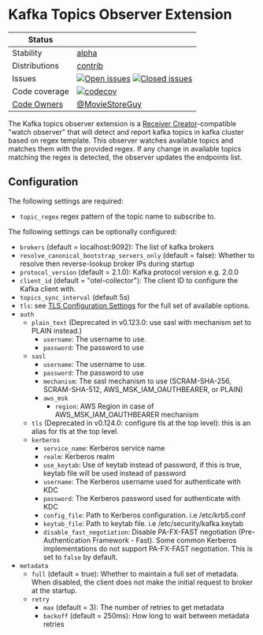 # Kafka Topics Observer Extension
<!-- status autogenerated section -->
| Status        |           |
| ------------- |-----------|
| Stability     | [alpha]  |
| Distributions | [contrib] |
| Issues        | [![Open issues](https://img.shields.io/github/issues-search/open-telemetry/opentelemetry-collector-contrib?query=is%3Aissue%20is%3Aopen%20label%3Aextension%2Fkafkatopicsobserver%20&label=open&color=orange&logo=opentelemetry)](https://github.com/open-telemetry/opentelemetry-collector-contrib/issues?q=is%3Aopen+is%3Aissue+label%3Aextension%2Fkafkatopicsobserver) [![Closed issues](https://img.shields.io/github/issues-search/open-telemetry/opentelemetry-collector-contrib?query=is%3Aissue%20is%3Aclosed%20label%3Aextension%2Fkafkatopicsobserver%20&label=closed&color=blue&logo=opentelemetry)](https://github.com/open-telemetry/opentelemetry-collector-contrib/issues?q=is%3Aclosed+is%3Aissue+label%3Aextension%2Fkafkatopicsobserver) |
| Code coverage | [![codecov](https://codecov.io/github/open-telemetry/opentelemetry-collector-contrib/graph/main/badge.svg?component=extension_kafkatopics_observer)](https://app.codecov.io/gh/open-telemetry/opentelemetry-collector-contrib/tree/main/?components%5B0%5D=extension_kafkatopics_observer&displayType=list) |
| [Code Owners](https://github.com/open-telemetry/opentelemetry-collector-contrib/blob/main/CONTRIBUTING.md#becoming-a-code-owner)    | [@MovieStoreGuy](https://www.github.com/MovieStoreGuy) |

[alpha]: https://github.com/open-telemetry/opentelemetry-collector/blob/main/docs/component-stability.md#alpha
[contrib]: https://github.com/open-telemetry/opentelemetry-collector-releases/tree/main/distributions/otelcol-contrib
<!-- end autogenerated section -->

The Kafka topics observer extension is a [Receiver Creator](../../../receiver/receivercreator/README.md)-compatible "watch observer" that will detect and report
kafka topics in kafka cluster based on regex template. This observer watches available topics and matches them with the
provided regex. If any change in available topics matching the regex is detected, the observer updates the endpoints list.

## Configuration

The following settings are required:

- `topic_regex` regex pattern of the topic name to subscribe to.

The following settings can be optionally configured:

- `brokers` (default = localhost:9092): The list of kafka brokers
- `resolve_canonical_bootstrap_servers_only` (default = false): Whether to resolve then reverse-lookup broker IPs during startup
- `protocol_version` (default = 2.1.0): Kafka protocol version e.g. 2.0.0
- `client_id` (default = "otel-collector"): The client ID to configure the Kafka client with.
- `topics_sync_interval` (default 5s)
- `tls`: see [TLS Configuration Settings](https://github.com/open-telemetry/opentelemetry-collector/blob/main/config/configtls/README.md) for the full set of available options.
- `auth`
    - `plain_text` (Deprecated in v0.123.0: use sasl with mechanism set to PLAIN instead.)
        - `username`: The username to use.
        - `password`: The password to use
    - `sasl`
        - `username`: The username to use.
        - `password`: The password to use
        - `mechanism`: The sasl mechanism to use (SCRAM-SHA-256, SCRAM-SHA-512, AWS_MSK_IAM_OAUTHBEARER, or PLAIN)
        - `aws_msk`
            - `region`: AWS Region in case of AWS_MSK_IAM_OAUTHBEARER mechanism
    - `tls` (Deprecated in v0.124.0: configure tls at the top level): this is an alias for tls at the top level.
    - `kerberos`
        - `service_name`: Kerberos service name
        - `realm`: Kerberos realm
        - `use_keytab`: Use of keytab instead of password, if this is true, keytab file will be used instead of password
        - `username`: The Kerberos username used for authenticate with KDC
        - `password`: The Kerberos password used for authenticate with KDC
        - `config_file`: Path to Kerberos configuration. i.e /etc/krb5.conf
        - `keytab_file`: Path to keytab file. i.e /etc/security/kafka.keytab
        - `disable_fast_negotiation`: Disable PA-FX-FAST negotiation (Pre-Authentication Framework - Fast). Some common Kerberos implementations do not support PA-FX-FAST negotiation. This is set to `false` by default.
- `metadata`
  - `full` (default = true): Whether to maintain a full set of metadata. When disabled, the client does not make the initial request to broker at the startup.
  - `retry`
    - `max` (default = 3): The number of retries to get metadata
    - `backoff` (default = 250ms): How long to wait between metadata retries
